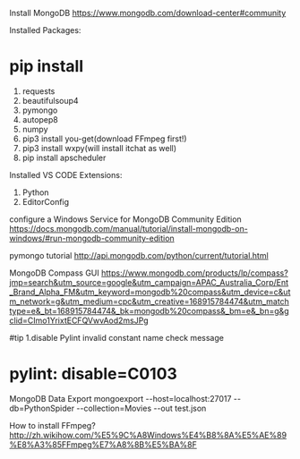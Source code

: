 Install MongoDB
https://www.mongodb.com/download-center#community

Installed Packages:
# pip install
1. requests
2. beautifulsoup4
3. pymongo
4. autopep8
5. numpy
6. pip3 install you-get(download FFmpeg first!)
7. pip3 install wxpy(will install itchat as well)
8. pip install apscheduler

Installed VS CODE Extensions:
1. Python
2. EditorConfig

configure a Windows Service for MongoDB Community Edition
https://docs.mongodb.com/manual/tutorial/install-mongodb-on-windows/#run-mongodb-community-edition

pymongo tutorial
http://api.mongodb.com/python/current/tutorial.html

MongoDB Compass GUI
https://www.mongodb.com/products/lp/compass?jmp=search&utm_source=google&utm_campaign=APAC_Australia_Corp/Ent_Brand_Alpha_FM&utm_keyword=mongodb%20compass&utm_device=c&utm_network=g&utm_medium=cpc&utm_creative=168915784474&utm_matchtype=e&_bt=168915784474&_bk=mongodb%20compass&_bm=e&_bn=g&gclid=CImo1YrixtECFQVwvAod2msJPg


#tip
1.disable Pylint invalid constant name check message
  # pylint: disable=C0103

MongoDB Data Export
   mongoexport --host=localhost:27017 --db=PythonSpider --collection=Movies --out test.json 

How to install FFmpeg?
http://zh.wikihow.com/%E5%9C%A8Windows%E4%B8%8A%E5%AE%89%E8%A3%85FFmpeg%E7%A8%8B%E5%BA%8F   